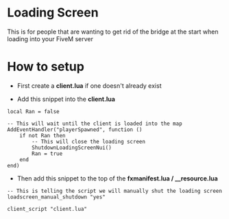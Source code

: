 # Loading Screen

This is for people that are wanting to get rid of the bridge at the start when loading into your FiveM server

# How to setup

- First create a **client.lua** if one doesn't already exist

- Add this snippet into the **client.lua**

```
local Ran = false

-- This will wait until the client is loaded into the map
AddEventHandler("playerSpawned", function ()
    if not Ran then
        -- This will close the loading screen
        ShutdownLoadingScreenNui()
        Ran = true
    end
end)
```

- Then add this snippet to the top of the **fxmanifest.lua / __resource.lua**

```
-- This is telling the script we will manually shut the loading screen
loadscreen_manual_shutdown "yes"

client_script "client.lua"
```